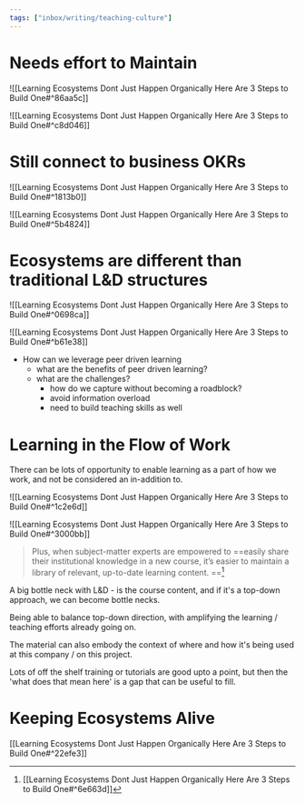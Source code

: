 ```yaml
---
tags: ["inbox/writing/teaching-culture"]
---
```



# Needs effort to Maintain 

![[Learning Ecosystems Dont Just Happen Organically Here Are 3 Steps to Build One#^86aa5c]]

![[Learning Ecosystems Dont Just Happen Organically Here Are 3 Steps to Build One#^c8d046]]

# Still connect to business OKRs

![[Learning Ecosystems Dont Just Happen Organically Here Are 3 Steps to Build One#^1813b0]]

![[Learning Ecosystems Dont Just Happen Organically Here Are 3 Steps to Build One#^5b4824]]

# Ecosystems are different than traditional L&D structures

![[Learning Ecosystems Dont Just Happen Organically Here Are 3 Steps to Build One#^0698ca]]

![[Learning Ecosystems Dont Just Happen Organically Here Are 3 Steps to Build One#^b61e38]]

- How can we leverage peer driven learning
	- what are the benefits of peer driven learning?
	- what are the challenges?
		- how do we capture without becoming a roadblock?
		- avoid information overload 
		- need to build teaching skills as well 

# Learning in the Flow of Work

There can be lots of opportunity to enable learning as a part of how we work, and not be considered an in-addition to.

![[Learning Ecosystems Dont Just Happen Organically Here Are 3 Steps to Build One#^1c2e6d]]

![[Learning Ecosystems Dont Just Happen Organically Here Are 3 Steps to Build One#^3000bb]]

> Plus, when subject-matter experts are empowered to ==easily share their institutional knowledge in a new course, it’s easier to maintain a library of relevant, up-to-date learning content. ==[^1]

[^1]: [[Learning Ecosystems Dont Just Happen Organically Here Are 3 Steps to Build One#^6e663d]]

A big bottle neck with L&D - is the course content, and if it's a top-down approach, we can become bottle necks.

Being able to balance top-down direction, with amplifying the learning / teaching efforts already going on.

The material can also embody the context of where and how it's being used at this company / on this project.

Lots of off the shelf training or tutorials are good upto a point, but then the 'what does that mean here' is a gap that can be useful to fill.

# Keeping Ecosystems Alive

 [[Learning Ecosystems Dont Just Happen Organically Here Are 3 Steps to Build One#^22efe3]]